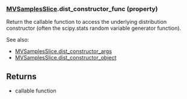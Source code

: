### [MVSamplesSlice](MVSamplesSlice.md).dist_constructor_func (property)




Return the callable function to access the underlying distribution
constructor (often the scipy.stats random variable generator function).

See also:

* [MVSamplesSlice.dist_constructor_args](MVSamplesSlice.dist_constructor_args.md)
* [MVSamplesSlice.dist_constructor_object](MVSamplesSlice.dist_constructor_object.md)

Returns
-------
* callable function

